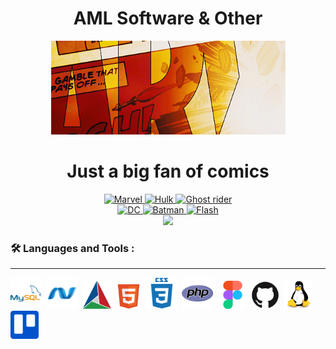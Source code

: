 <h1 align="center">AML Software & Other</h1>

<div id="header" align="center">
  <img src="banner.gif" height="150"/>
</div>

<h1 align="center">Just a big fan of comics</h1>


<!-- Marvel (Comics) -->

<div id="badges" align="center">
  <a href="https://marvel.fandom.com/wiki/Marvel_Database">
    <img src="https://img.shields.io/badge/-Marvel-%20?style=for-the-badge&color=ff0000" alt="Marvel"/>
  </a>
  <a href="https://en.wikipedia.org/wiki/Hulk">
    <img src="https://img.shields.io/badge/Hulk-%20?style=for-the-badge&color=sucess" alt="Hulk"/>
  </a>
  <a href="https://en.wikipedia.org/wiki/Ghost_Rider">
   <img src="https://img.shields.io/badge/GhostRider-%20?style=for-the-badge&color=orange" alt="Ghost rider"/>
  </a>
</div>

<!-- DC Comics -->

<div id="badges" align="center">
  <a href="https://dc.fandom.com/wiki/DC_Comics_Database">
    <img src="https://img.shields.io/badge/DC-%20?style=for-the-badge&color=grey" alt="DC"/>
  </a>
  <a href="https://en.wikipedia.org/wiki/Batman_(comic_book)">
    <img src ="https://img.shields.io/badge/Batman-%20?style=for-the-badge&color=FDE311" alt="Batman"/>
  </a>
  <a href="https://en.wikipedia.org/wiki/Flash_Comics">
    <img src="https://img.shields.io/badge/Flash-%20?style=for-the-badge&color=AB0020" alt="Flash"/>
  </a>
</div>

<!-- Profile views -->

<div id="views" align="center">
  <img src="https://komarev.com/ghpvc/?username=po79tvx&style=for-the-badge"/>
</div>


### :hammer_and_wrench: Languages and Tools :
-----
<div>
  <img src="https://github.com/devicons/devicon/blob/master/icons/mysql/mysql-original-wordmark.svg" title="MySQL"  alt="MySQL" width="50" height="50"/>&nbsp;
  <img src="https://github.com/devicons/devicon/blob/1119b9f84c0290e0f0b38982099a2bd027a48bf1/icons/dot-net/dot-net-original.svg" title=".NET" width="50" height="50"/>&nbsp;
  <img src="https://github.com/devicons/devicon/blob/master/icons/cmake/cmake-original.svg" title="CMake" width="45" height="45"/>&nbsp;
  <img src="https://github.com/devicons/devicon/blob/master/icons/html5/html5-original.svg" title="HTML5" alt="HTML" width="40" height="40"/>&nbsp;
  <img src="https://github.com/devicons/devicon/blob/master/icons/css3/css3-plain-wordmark.svg"  title="CSS3" alt="CSS" width="50" height="50"/>&nbsp;
  <img src="https://github.com/devicons/devicon/blob/1119b9f84c0290e0f0b38982099a2bd027a48bf1/icons/php/php-original.svg"  title="PHP" width="50" height="50"/>&nbsp;
  <img src="https://github.com/devicons/devicon/blob/1119b9f84c0290e0f0b38982099a2bd027a48bf1/icons/figma/figma-original.svg" title="Figma" width="45" height="45"/>&nbsp;
  <img src="https://github.com/devicons/devicon/blob/master/icons/github/github-original.svg" title="Github" width="45" height="45"/>&nbsp;
  <img src="https://github.com/devicons/devicon/blob/1119b9f84c0290e0f0b38982099a2bd027a48bf1/icons/linux/linux-original.svg" title="Linux" width="45" height="45"/>&nbsp;
  <img src="https://github.com/devicons/devicon/blob/1119b9f84c0290e0f0b38982099a2bd027a48bf1/icons/trello/trello-plain.svg" title="Linux" width="45" height="45"/>&nbsp;
 </div>
